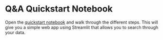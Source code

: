 # Q&A Quickstart Notebook

Open the [quickstart notebook](qna-app-quickstart.ipynb) and walk through the different steps.
This will give you a simple web app using Streamlit that allows you to search through your data.